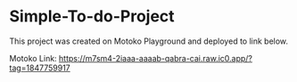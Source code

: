 # Simple-To-do-Project

This project was created on Motoko Playground and deployed to link below.

Motoko Link:
https://m7sm4-2iaaa-aaaab-qabra-cai.raw.ic0.app/?tag=1847759917
